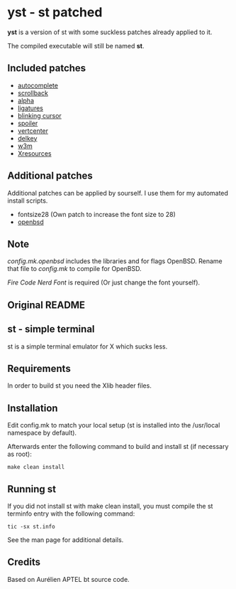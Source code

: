 # yst - st patched

**yst** is a version of st with some suckless patches already applied to it.

The compiled executable will still be named **st**.

## Included patches

- [autocomplete](https://st.suckless.org/patches/autocomplete/)
- [scrollback](https://st.suckless.org/patches/scrollback/)
- [alpha](https://st.suckless.org/patches/alpha/)
- [ligatures](https://st.suckless.org/patches/ligatures/)
- [blinking cursor](https://st.suckless.org/patches/blinking_cursor/)
- [spoiler](https://st.suckless.org/patches/spoiler/)
- [vertcenter](https://st.suckless.org/patches/vertcenter/)
- [delkey](https://st.suckless.org/patches/delkey/)
- [w3m](https://st.suckless.org/patches/w3m/)
- [Xresources](https://st.suckless.org/patches/xresources/)

## Additional patches

Additional patches can be applied by sourself.
I use them for my automated install scripts.

- fontsize28 (Own patch to increase the font size to 28)
- [openbsd](https://st.suckless.org/patches/openbsd/)

## Note

*config.mk.openbsd* includes the libraries and for flags OpenBSD.
Rename that file to *config.mk* to compile for OpenBSD.

*Fire Code Nerd Font* is required (Or just change the font yourself).

## Original README

st - simple terminal
--------------------
st is a simple terminal emulator for X which sucks less.


Requirements
------------
In order to build st you need the Xlib header files.


Installation
------------
Edit config.mk to match your local setup (st is installed into
the /usr/local namespace by default).

Afterwards enter the following command to build and install st (if
necessary as root):

    make clean install


Running st
----------
If you did not install st with make clean install, you must compile
the st terminfo entry with the following command:

    tic -sx st.info

See the man page for additional details.

Credits
-------
Based on Aurélien APTEL <aurelien dot aptel at gmail dot com> bt source code.



